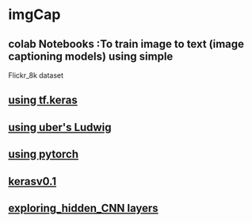 # imgCap

## colab Notebooks :To train image to text (image captioning models) using simple 
Flickr_8k dataset

## [using tf.keras](https://colab.research.google.com/github/rajagurunath/imgCap/blob/master/imgCap.ipynb) 

## [using uber's Ludwig](https://colab.research.google.com/github/rajagurunath/imgCap/blob/master/imgCap_using_ludwig.ipynb)

## [using pytorch](https://colab.research.google.com/github/rajagurunath/imgCap/blob/master/imgCap_using_pytorch.ipynb)


## [kerasv0.1](https://colab.research.google.com/github/rajagurunath/imgCap/blob/master/imgCapv0.1.ipynb)

## [exploring_hidden_CNN layers](https://colab.research.google.com/github/rajagurunath/imgCap/blob/master/modelzoo.ipynb)

